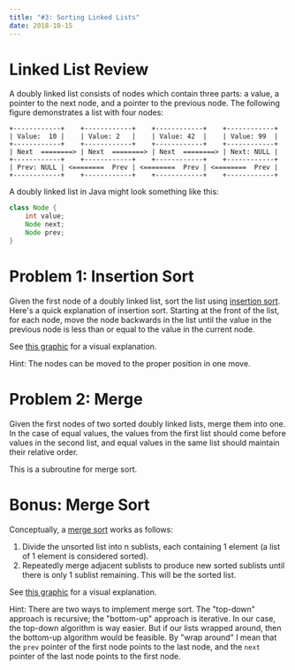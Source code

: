 ```yaml
---
title: "#3: Sorting Linked Lists"
date: 2018-10-15
---
```


# Linked List Review

A doubly linked list consists of nodes which contain three parts: a value, a pointer to the next node, and a pointer to the previous node. The following figure demonstrates a list with four nodes:

```
+------------+    +------------+    +------------+    +------------+
| Value:  10 |    | Value: 2   |    | Value: 42  |    | Value: 99  |
+------------+    +------------+    +------------+    +------------+
| Next  ========> | Next  ========> | Next  ========> | Next: NULL |
+------------+    +------------+    +------------+    +------------+
| Prev: NULL | <========  Prev | <========  Prev | <========  Prev |
+------------+    +------------+    +------------+    +------------+
```

A doubly linked list in Java might look something like this:

```java
class Node {
    int value;
    Node next;
    Node prev;
}
```


# Problem 1: Insertion Sort

Given the first node of a doubly linked list, sort the list using [insertion
sort][1]. Here's a quick explanation of insertion sort. Starting at the front
of the list, for each node, move the node backwards in the list until the
value in the previous node is less than or equal to the value in the current
node.

See [this graphic][2] for a visual explanation.

Hint: The nodes can be moved to the proper position in one move.

[1]: https://en.wikipedia.org/wiki/Insertion_sort
[2]: https://upload.wikimedia.org/wikipedia/commons/0/0f/Insertion-sort-example-300px.gif


# Problem 2: Merge

Given the first nodes of two sorted doubly linked lists, merge them into one. In the case of equal values, the values from the first list should come before values in the second list, and equal values in the same list should maintain their relative order.

This is a subroutine for merge sort.


# Bonus: Merge Sort

Conceptually, a [merge sort][3] works as follows:

1. Divide the unsorted list into n sublists, each containing 1 element (a list of 1 element is considered sorted).
2. Repeatedly merge adjacent sublists to produce new sorted sublists until there is only 1 sublist remaining. This will be the sorted list.

See [this graphic][4] for a visual explanation.

Hint: There are two ways to implement merge sort. The "top-down" approach is recursive; the "bottom-up" approach is iterative. In our case, the top-down algorithm is way easier. But if our lists wrapped around, then the bottom-up algorithm would be feasible. By "wrap around" I mean that the `prev` pointer of the first node points to the last node, and the `next` pointer of the last node points to the first node.


[3]: https://en.wikipedia.org/wiki/Merge_sort
[4]: https://en.wikipedia.org/wiki/Merge_sort#/media/File:Merge-sort-example-300px.gif
